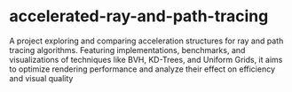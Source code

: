 # accelerated-ray-and-path-tracing
A project exploring and comparing acceleration structures for ray and path tracing algorithms. Featuring implementations, benchmarks, and visualizations of techniques like BVH, KD-Trees, and Uniform Grids, it aims to optimize rendering performance and analyze their effect on efficiency and visual quality
